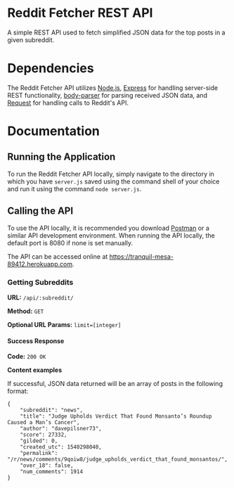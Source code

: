 ﻿# Reddit Fetcher REST API

A simple REST API used to fetch simplified JSON data for the top posts in a given subreddit.

# Dependencies

The Reddit Fetcher API utilizes [Node.js](https://nodejs.org/en/), [Express](https://expressjs.com/) for handling server-side REST functionality, [body-parser](https://www.npmjs.com/package/body-parser) for parsing received JSON data, and [Request](https://github.com/request/request) for handling calls to Reddit's API.

# Documentation

## Running the Application

To run the Reddit Fetcher API locally, simply navigate to the directory in which you have `server.js` saved using the command shell of your choice and run it using the command `node server.js`.

## Calling the API

To use the API locally, it is recommended you download [Postman](https://www.getpostman.com/) or a similar API development environment. When running the API locally, the default port is 8080 if none is set manually.

The API can be accessed online at https://tranquil-mesa-89412.herokuapp.com. 

### Getting Subreddits

**URL:** `/api/:subreddit/`

**Method:** `GET`

**Optional URL Params:** ``limit=[integer]``

#### Success Response

**Code:** `200 OK`

**Content examples**

If successful, JSON data returned will be an array of posts in the following format:

```
{
	"subreddit": "news",
	"title": "Judge Upholds Verdict That Found Monsanto’s Roundup Caused a Man’s Cancer",
	"author": "davepilsner73",
	"score": 27332,
	"gilded": 0,
	"created_utc": 1540298040,
	"permalink": "/r/news/comments/9qoiw8/judge_upholds_verdict_that_found_monsantos/",
	"over_18": false,
	"num_comments": 1914
}
```
